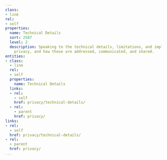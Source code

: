 ```yaml
---
class:
- line
rel:
- self
properties:
  name: Technical Details
  sort: 2587
  level: 2
  description: Speaking to the technical details, limitations, and implications on
    privacy, and how those are addressed, communicated, and shared.
entities:
- class:
  - line
  rel:
  - self
  properties:
    name: Technical Details
  links:
  - rel:
    - self
    href: privacy/technical-details/
  - rel:
    - parent
    href: privacy/
links:
- rel:
  - self
  href: privacy/technical-details/
- rel:
  - parent
  href: privacy/
...
```

